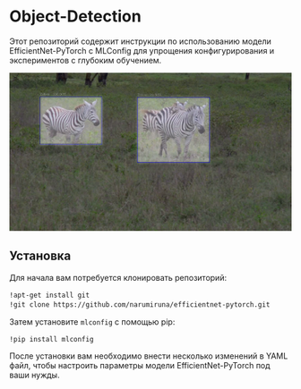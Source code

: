 # Object-Detection

Этот репозиторий содержит инструкции по использованию модели EfficientNet-PyTorch с MLConfig для упрощения конфигурирования и экспериментов с глубоким обучением.

![Пример изображения](screenshot.png)

## Установка

Для начала вам потребуется клонировать репозиторий:

```bash
!apt-get install git
!git clone https://github.com/narumiruna/efficientnet-pytorch.git
```

Затем установите `mlconfig` с помощью pip: 
```bash 
!pip install mlconfig
```

После установки вам необходимо внести несколько изменений в YAML файл, чтобы настроить параметры модели EfficientNet-PyTorch под ваши нужды.



